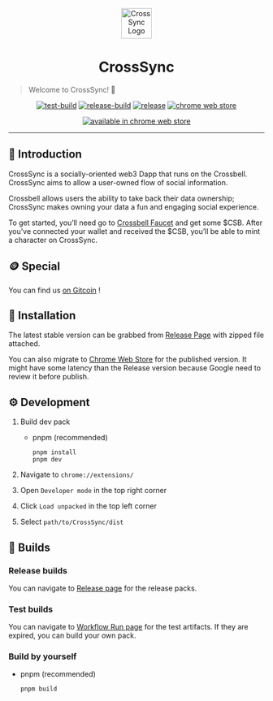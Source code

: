 <p align='center'>
<img src="https://raw.githubusercontent.com/NaturalSelectionLabs/CrossSync/b600f5dd2b7e8c38886a7ea58b5589577e4fabb5/src/assets/logo.png" alt="CrossSync Logo" width="60" height="60" />
</p>

<h1  align='center'>CrossSync</h1>

> Welcome to CrossSync! 👋

<span align='center'>

[![test-build](https://img.shields.io/github/workflow/status/NaturalSelectionLabs/CrossSync/Build%20test%20pack?label=test%20build&style=for-the-badge)](https://github.com/NaturalSelectionLabs/CrossSync/actions/workflows/build-test.yml)
[![release-build](https://img.shields.io/github/workflow/status/NaturalSelectionLabs/CrossSync/Build%20release%20pack?label=release%20build&style=for-the-badge)](https://github.com/NaturalSelectionLabs/CrossSync/actions/workflows/build-release.yml)
[![release](https://img.shields.io/github/v/release/NaturalSelectionLabs/CrossSync?color=%235d66f5&style=for-the-badge)](https://github.com/NaturalSelectionLabs/CrossSync/releases)
[![chrome web store](https://img.shields.io/chrome-web-store/v/cilehfhekljoecdbbimgebbncpjagmon?color=%23f55d66&style=for-the-badge)](https://chrome.google.com/webstore/detail/crosssync/cilehfhekljoecdbbimgebbncpjagmon)

[![available in chrome web store](https://storage.googleapis.com/chrome-gcs-uploader.appspot.com/image/WlD8wC6g8khYWPJUsQceQkhXSlv1/UV4C4ybeBTsZt43U4xis.png)](https://chrome.google.com/webstore/detail/crosssync/cilehfhekljoecdbbimgebbncpjagmon)

</span>

---

## 🐳 Introduction

CrossSync is a socially-oriented web3 Dapp that runs on the Crossbell. CrossSync aims to allow a user-owned flow of social information.

Crossbell allows users the ability to take back their data ownership; CrossSync makes owning your data a fun and engaging social experience.

To get started, you’ll need go to [Crossbell Faucet](https://faucet.crossbell.io) and get some $CSB. After you’ve connected your wallet and received the $CSB, you’ll be able to mint a character on CrossSync.

## 🪙 Special

You can find us [on Gitcoin](https://gitcoin.co/grants/6465/crosssync) !

## 🎁 Installation

The latest stable version can be grabbed from [Release Page](https://github.com/NaturalSelectionLabs/CrossSync/releases) with zipped file attached.

You can also migrate to [Chrome Web Store](https://chrome.google.com/webstore/detail/crosssync/cilehfhekljoecdbbimgebbncpjagmon) for the published version. It might have some latency than the Release version because Google need to review it before publish.

## ⚙ Development

1. Build dev pack

    - pnpm (recommended)

        ```shell
        pnpm install
        pnpm dev
        ```

2. Navigate to `chrome://extensions/`

3. Open `Developer mode` in the top right corner

4. Click `Load unpacked` in the top left corner

5. Select `path/to/CrossSync/dist`

## 🔨 Builds

### Release builds

You can navigate to [Release page](https://github.com/NaturalSelectionLabs/CrossSync/releases) for the release packs.

### Test builds

You can navigate to [Workflow Run page](https://github.com/NaturalSelectionLabs/CrossSync/actions/workflows/build-test.yml) for the test artifacts. If they are expired, you can build your own pack.

### Build by yourself

-   pnpm (recommended)

    ```shell
    pnpm build
    ```
